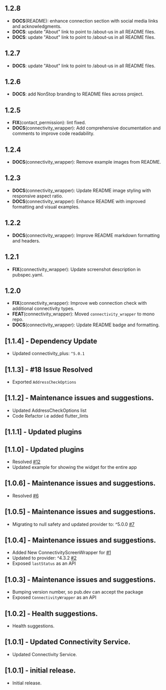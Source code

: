 ## 1.2.8

 - **DOCS**(README): enhance connection section with social media links and acknowledgments.
 - **DOCS**: update "About" link to point to /about-us in all README files.
 - **DOCS**: update "About" link to point to /about-us in all README files.

## 1.2.7

 - **DOCS**: update "About" link to point to /about-us in all README files.

## 1.2.6

 - **DOCS**: add NonStop branding to README files across project.

## 1.2.5

 - **FIX**(contact_permission): lint fixed.
 - **DOCS**(connectivity_wrapper): Add comprehensive documentation and comments to improve code readability.

## 1.2.4

 - **DOCS**(connectivity_wrapper): Remove example images from README.

## 1.2.3

 - **DOCS**(connectivity_wrapper): Update README image styling with responsive aspect ratio.
 - **DOCS**(connectivity_wrapper): Enhance README with improved formatting and visual examples.

## 1.2.2

 - **DOCS**(connectivity_wrapper): Improve README markdown formatting and headers.

## 1.2.1

 - **FIX**(connectivity_wrapper): Update screenshot description in pubspec.yaml.

## 1.2.0

 - **FIX**(connectivity_wrapper): Improve web connection check with additional connectivity types.
 - **FEAT**(connectivity_wrapper): Moved `connectivity_wrapper` to mono repo.
 - **DOCS**(connectivity_wrapper): Update README badge and formatting.

## [1.1.4] - Dependency Update

- Updated connectivity_plus: `^5.0.1`

## [1.1.3] - #18 Issue Resolved

- Exported `AddressCheckOptions`

## [1.1.2] - Maintenance issues and suggestions.

- Updated AddressCheckOptions list
- Code Refactor i.e added flutter_lints

## [1.1.1] - Updated plugins

## [1.1.0] - Updated plugins

- Resolved [#12](https://github.com/ProjectAj14/connectivity_wrapper/issues/12)
- Updated example for showing the widget for the entire app

## [1.0.6] - Maintenance issues and suggestions.

- Resolved [#6](https://github.com/ProjectAj14/connectivity_wrapper/issues/6)

## [1.0.5] - Maintenance issues and suggestions.

- Migrating to null safety and updated provider to: ^5.0.0 [#7](https://github.com/ProjectAj14/connectivity_wrapper/issues/7)

## [1.0.4] - Maintenance issues and suggestions.

- Added New ConnectivityScreenWrapper for [#1](https://github.com/ProjectAj14/connectivity_wrapper/issues/1)
- Updated to provider: ^4.3.2 [#2](https://github.com/ProjectAj14/connectivity_wrapper/issues/2)
- Exposed `lastStatus` as an API

## [1.0.3] - Maintenance issues and suggestions.

- Bumping version number, so pub.dev can accept the package
- Exposed `ConnectivityWrapper` as an API

## [1.0.2] - Health suggestions.

- Health suggestions.

## [1.0.1] - Updated Connectivity Service.

- Updated Connectivity Service.

## [1.0.1] - initial release.

- Initial release.
